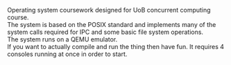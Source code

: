 Operating system coursework designed for UoB concurrent computing course.  
The system is based on the POSIX standard and implements many of the system calls required for IPC and some basic file system operations.  
The system runs on a QEMU emulator.  
If you want to actually compile and run the thing then have fun. It requires 4 consoles running at once in order to start.  
